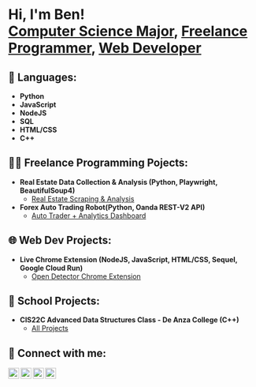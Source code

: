 <h1>Hi, I'm Ben! <br/><a href="https://www.linkedin.com/in/ben-katzir-332b54266/">Computer Science Major</a>, <a href="https://github.com/benkatzir">Freelance Programmer</a>, <a href="https://www.linkedin.com/in/ben-katzir-332b54266/">Web Developer</a></h1>

<h2>📙 Languages:</h2>

- <b>Python</b>
- <b>JavaScript</b>
- <b>NodeJS</b>
- <b>SQL</b>
- <b>HTML/CSS</b>
- <b>C++</b>

<h2>👨‍💻 Freelance Programming Pojects:</h2>

- <b>Real Estate Data Collection & Analysis (Python, Playwright, BeautifulSoup4)</b>
  - [Real Estate Scraping & Analysis]()
- <b>Forex Auto Trading Robot(Python, Oanda REST-V2 API)</b>
  - [Auto Trader + Analytics Dashboard]()

<h2>🌐 Web Dev Projects:</h2>

- <b>Live Chrome Extension (NodeJS, JavaScript, HTML/CSS, Sequel, Google Cloud Run)</b>
  - [Open Detector Chrome Extension](https://chromewebstore.google.com/detail/open-detector/kfbhbadnhmadlkbmbgdfkmdhojfdaeaf?authuser=1&hl=en)

<h2>🏫 School Projects:</h2>

- <b>CIS22C Advanced Data Structures Class - De Anza College (C++)</b>
  - [All Projects]()

<h2> 🤳 Connect with me:</h2>

[<img align="left" alt="BenKatzir | Twitter" width="22px" src="https://cdn.jsdelivr.net/npm/simple-icons@v3/icons/twitter.svg" />][twitter]
[<img align="left" alt="BenKatzir | LinkedIn" width="22px" src="https://cdn.jsdelivr.net/npm/simple-icons@v3/icons/linkedin.svg" />][linkedin]
[<img align="left" alt="BenKatzir | Instagram" width="22px" src="https://cdn.jsdelivr.net/npm/simple-icons@v3/icons/instagram.svg" />][instagram]
[<img align="left" alt="BenKatzir | Email" width="22px" src="https://cdn.jsdelivr.net/npm/simple-icons@3.13.0/icons/gmail.svg" />][email]

[twitter]: https://twitter.com/BenKatzir
[instagram]: https://www.instagram.com/_benkatzir/
[linkedin]: https://linkedin.com/in/ben-katzir-332b54266/
[email]: mailto:benkatzir1488@gmail.com
